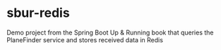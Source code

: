 # sbur-redis
Demo project from the Spring Boot Up &amp; Running book that queries the PlaneFinder service and stores received data in Redis
